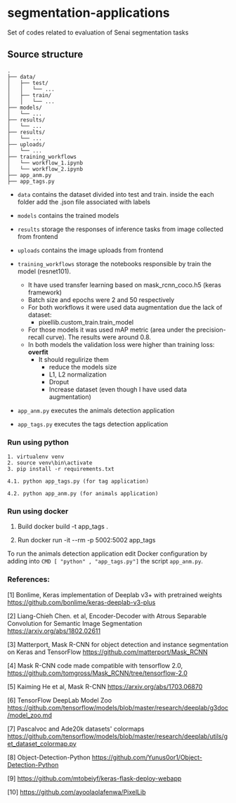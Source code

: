 # segmentation-applications
Set of codes related to evaluation of Senai segmentation tasks

## Source structure
```
.
├── data/
│   ├── test/
│   │   └── ...
│   ├── train/
│   │   └── ...
├── models/
│   └── ...
├── results/
│   └── ...
├── results/
│   └── ...
├── uploads/
│   └── ...
├── training_workflows
│   └── workflow_1.ipynb
│   └── workflow_2.ipynb
├── app_anm.py
├── app_tags.py
```

- `data` contains the dataset divided into test and train. inside the each folder add the .json file associated with labels
- `models` contains the trained models
- `results` storage the responses of inference tasks from image collected from frontend
- `uploads` contains the image uploads from frontend
- `training_workflows` storage the notebooks responsible by train the model (resnet101). 
   - It have used transfer learning based on mask_rcnn_coco.h5 (keras framework)
   - Batch size and epochs were 2 and 50 respectively
   - For both workflows it were used data augmentation due the lack of dataset:
      - pixellib.custom_train.train_model
   - For those models it was used mAP metric (area under the precision-recall curve). The results were around 0.8.
   - In both models the validation loss were higher than training loss: **overfit**
      - It should regulirize them
        - reduce the models size
        - L1, L2 normalization
        - Droput
        - Increase dataset (even though I have used data augmentation)

- `app_anm.py` executes the animals detection application
- `app_tags.py` executes the tags detection application

### Run using python

```
1. virtualenv venv
2. source venv\bin\activate
3. pip install -r requirements.txt

4.1. python app_tags.py (for tag application)

4.2. python app_anm.py (for animals application)
```

### Run using docker
1. Build
docker build -t app_tags .

3. Run
docker run -it --rm -p 5002:5002 app_tags

To run the animals detection application edit Docker configuration by adding into `CMD [ "python" , "app_tags.py"]` the script `app_anm.py`.

### References:

[1] Bonlime, Keras implementation of Deeplab v3+ with pretrained weights https://github.com/bonlime/keras-deeplab-v3-plus

[2] Liang-Chieh Chen. et al, Encoder-Decoder with Atrous Separable Convolution for Semantic Image Segmentation https://arxiv.org/abs/1802.02611

[3] Matterport, Mask R-CNN for object detection and instance segmentation on Keras and TensorFlow https://github.com/matterport/Mask_RCNN

[4] Mask R-CNN code made compatible with tensorflow 2.0, https://github.com/tomgross/Mask_RCNN/tree/tensorflow-2.0

[5] Kaiming He et al, Mask R-CNN https://arxiv.org/abs/1703.06870

[6] TensorFlow DeepLab Model Zoo https://github.com/tensorflow/models/blob/master/research/deeplab/g3doc/model_zoo.md

[7] Pascalvoc and Ade20k datasets' colormaps https://github.com/tensorflow/models/blob/master/research/deeplab/utils/get_dataset_colormap.py

[8] Object-Detection-Python https://github.com/Yunus0or1/Object-Detection-Python

[9] https://github.com/mtobeiyf/keras-flask-deploy-webapp

[10] https://github.com/ayoolaolafenwa/PixelLib
